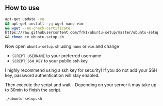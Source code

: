## How to use

```sh
apt-get update -yq                                                         \
&& apt-get install -yq wget nano vim                                       \
&& wget --no-check-certificate                                             \
https://raw.githubusercontent.com/frk1/ubuntu-setup/master/ubuntu-setup.sh \
&& chmod +x ubuntu-setup.sh
```

Now open `ubuntu-setup.sh` using `nano` or `vim` and change
* `SCRIPT_USERNAME` to your preferred username
* `SCRIPT_SSH_KEY` to your public ssh key

I highly recommend using a ssh key for security! If you do not add your SSH key, password authentication will stay enabled.

Then execute the script and wait - Depending on your server it may take up to 30min to finish the script.

```sh
./ubuntu-setup.sh
```

